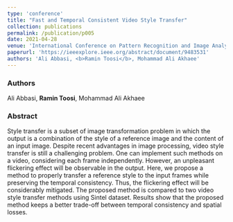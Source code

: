 ```yaml
---
type: 'conference'
title: "Fast and Temporal Consistent Video Style Transfer"
collection: publications
permalink: /publication/p005
date: 2021-04-28
venue: 'International Conference on Pattern Recognition and Image Analysis (IPRIA)'
paperurl: 'https://ieeexplore.ieee.org/abstract/document/9483531'
authors: 'Ali Abbasi, <b>Ramin Toosi</b>, Mohammad Ali Akhaee'
---
```


<h3> Authors </h3>
Ali Abbasi, <b>Ramin Toosi</b>, Mohammad Ali Akhaee

<h3> Abstract </h3>
Style transfer is a subset of image transformation problem in which the output is a combination of the style of a reference image and the content of an input image. Despite recent advantages in image processing, video style transfer is still a challenging problem. One can implement such methods on a video, considering each frame independently. However, an unpleasant flickering effect will be observable in the output. Here, we propose a method to properly transfer a reference style to the input frames while preserving the temporal consistency. Thus, the flickering effect will be considerably mitigated. The proposed method is compared to two video style transfer methods using Sintel dataset. Results show that the proposed method keeps a better trade-off between temporal consistency and spatial losses.